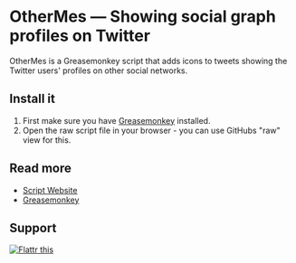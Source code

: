 # OtherMes — Showing social graph profiles on Twitter

OtherMes is a Greasemonkey script that adds icons to tweets showing the Twitter users' profiles on other social networks.

## Install it

1. First make sure you have [Greasemonkey](https://addons.mozilla.org/firefox/addon/greasemonkey/) installed.
2. Open the raw script file in your browser - you can use GitHubs "raw" view for this.

## Read more

* [Script Website](http://kodfabrik.se/userscripts/othermes/)
* [Greasemonkey](https://addons.mozilla.org/firefox/addon/greasemonkey/)

## Support

<a href="http://flattr.com/thing/332123/OtherMes" target="_blank">
<img src="http://api.flattr.com/button/flattr-badge-large.png" alt="Flattr this" title="Flattr this" border="0" /></a>
